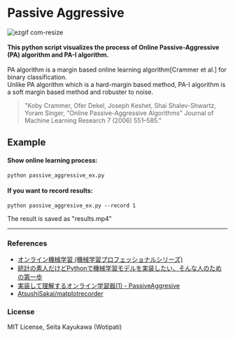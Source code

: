 # Passive Aggressive
![ezgif com-resize](https://user-images.githubusercontent.com/26996041/39611189-d019a09c-4f90-11e8-853c-75d6ef24bc02.gif)
</br>  
**This python script visualizes the process of Online Passive-Aggressive (PA) algorithm and PA-Ⅰ algorithm.**
</br>   
PA algorithm is a margin based online learning algorithm[Crammer et al.] for binary classification.  
Unlike PA algorithm which is a hard-margin based method, PA-Ⅰ algorithm is a soft margin based method and robuster to noise.

>"Koby Crammer, Ofer Dekel, Joseph Keshet, Shai Shalev-Shwartz, Yoram Singer, "Online Passive-Aggressive Algorithms" Journal of Machine Learning Research 7 (2006) 551–585."



## Example
#### Show online learning process:
```
python passive_aggressive_ex.py
```


#### If you want to record results:
```
python passive_aggresive_ex.py --record 1
```
The result is saved as "results.mp4"

---

### References
- [オンライン機械学習 (機械学習プロフェッショナルシリーズ)](https://www.kspub.co.jp/book/detail/1529038.html)
- [統計の素人だけどPythonで機械学習モデルを実装したい、そんな人のための第一歩](https://qiita.com/hik0107/items/9b6e1e989f4eaefdc31d)
- [実装して理解するオンライン学習器(1) - PassiveAggresive](http://smrmkt.hatenablog.jp/entry/2014/10/13/124757)
- [AtsushiSakai/matplotrecorder](https://github.com/AtsushiSakai/matplotrecorder)

### License
MIT License, Seita Kayukawa (Wotipati)
